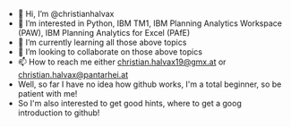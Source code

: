 - 👋 Hi, I’m @christianhalvax
- 👀 I’m interested in Python, IBM TM1, IBM Planning Analytics Workspace (PAW), IBM Planning Analytics for Excel (PAfE)
- 🌱 I’m currently learning all those above topics
- 💞️ I’m looking to collaborate on those above topics
- 📫 How to reach me either christian.halvax19@gmx.at or christian.halvax@pantarhei.at
- Well, so far I have no idea how github works, I'm a total beginner, so be patient with me!
- So I'm also interested to get good hints, where to get a goog introduction to github!

<!---
christianhalvax/christianhalvax is a ✨ special ✨ repository because its `README.md` (this file) appears on your GitHub profile.
You can click the Preview link to take a look at your changes.
--->
